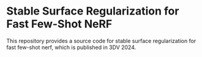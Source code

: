 # Stable Surface Regularization for Fast Few-Shot NeRF

This repository provides a source code for stable surface regularization for fast few-shot nerf, which is published in 3DV 2024.
